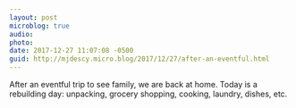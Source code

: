 ```yaml
---
layout: post
microblog: true
audio: 
photo: 
date: 2017-12-27 11:07:08 -0500
guid: http://mjdescy.micro.blog/2017/12/27/after-an-eventful.html
---
```

After an eventful trip to see family, we are back at home. Today is a rebuilding day: unpacking, grocery shopping, cooking, laundry, dishes, etc.
